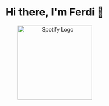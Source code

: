 <div align="center">
  <h1>Hi there, I'm Ferdi 👋</h1>
  <a href="https://open.spotify.com/track/4h9wh7iOZ0GGn8QVp4RAOB?si=35c4d3a8dd8a47f8" target="_blank">
    <img src="https://i.imgur.com/k7d9oPS.png" alt="Spotify Logo" style="width:200px;">
  </a>
</div>
